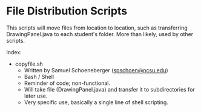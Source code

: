 # File Distribution Scripts
This scripts will move files from location to location, such as transferring DrawingPanel.java to each student's folder. More than likely, used by other scripts.

Index:
* copyfile.sh
  * Written by Samuel Schoeneberger (spschoen@ncsu.edu)
  * Bash / Shell
  * Reminder of code; non-functional.
  * Will take file (DrawingPanel.java) and transfer it to subdirectories for later use.
  * Very specific use, basically a single line of shell scripting.
